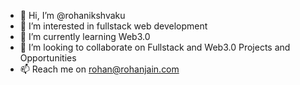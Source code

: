 - 👋 Hi, I’m @rohanikshvaku
- 👀 I’m interested in fullstack web development
- 🌱 I’m currently learning Web3.0
- 💞️ I’m looking to collaborate on Fullstack and Web3.0 Projects and Opportunities
- 📫 Reach me on rohan@rohanjain.com

<!---
rohanikshvaku/rohanikshvaku is a ✨ special ✨ repository because its `README.md` (this file) appears on your GitHub profile.
You can click the Preview link to take a look at your changes.
--->
